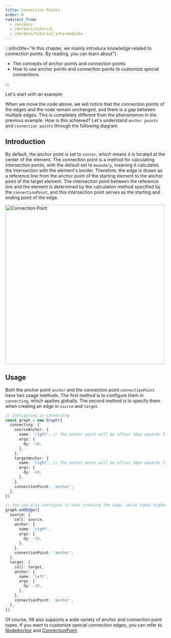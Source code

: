 ```yaml
---
title: Connection Points
order: 0
redirect_from:
  - /en/docs
  - /en/docs/tutorial
  - /en/docs/tutorial/intermediate
---
```


:::info{title="In this chapter, we mainly introduce knowledge related to connection points. By reading, you can learn about"}

- The concepts of anchor points and connection points
- How to use anchor points and connection points to customize special connections

:::

Let's start with an example:

<code id="connection-point-multi" src="@/src/tutorial/intermediate/connection-point/multi/index.tsx"></code>

When we move the node above, we will notice that the connection points of the edges and the node remain unchanged, and there is a gap between multiple edges. This is completely different from the phenomenon in the previous example. How is this achieved? Let's understand `anchor points` and `connection points` through the following diagram.

## Introduction

By default, the anchor point is set to `center`, which means it is located at the center of the element. The connection point is a method for calculating intersection points, with the default set to `boundary`, meaning it calculates the intersection with the element's border. Therefore, the edge is drawn as a reference line from the anchor point of the starting element to the anchor point of the target element. The intersection point between the reference line and the element is determined by the calculation method specified by the `connectionPoint`, and this intersection point serves as the starting and ending point of the edge.

<img src="https://gw.alipayobjects.com/mdn/rms_43231b/afts/img/A*RhX1SYh1K-QAAAAAAAAAAAAAARQnAQ" alt="Connection Point" width="500" />

## Usage

Both the anchor point `anchor` and the connection point `connectionPoint` have two usage methods. The first method is to configure them in `connecting`, which applies globally. The second method is to specify them when creating an edge in `source` and `target`.

```ts
// Configuring in connecting
const graph = new Graph({
  connecting: {
    sourceAnchor: {
      name: 'right', // The anchor point will be offset 10px upwards from the center of the right side of the node
      args: {
        dy: -10,
      },
    },
    targetAnchor: {
      name: 'right', // The anchor point will be offset 10px upwards from the center of the right side of the node
      args: {
        dy: -10,
      },
    },
    connectionPoint: 'anchor',
  },
})

// You can also configure it when creating the edge, which takes higher priority
graph.addEdge({
  source: {
    cell: source,
    anchor: {
      name: 'right',
      args: {
        dy: -10,
      },
    },
    connectionPoint: 'anchor',
  },
  target: {
    cell: target,
    anchor: {
      name: 'left',
      args: {
        dy: -10,
      },
    },
    connectionPoint: 'anchor',
  },
})
```

Of course, X6 also supports a wide variety of anchor and connection point types. If you want to customize special connection edges, you can refer to [NodeAnchor](/en/api/registry/node-anchor) and [ConnectionPoint](/en/api/registry/connection-point).
